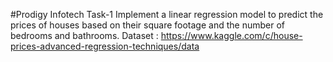 #Prodigy Infotech
Task-1
Implement a linear regression model to predict the prices of houses based on their square footage and the number of bedrooms and bathrooms.
Dataset : https://www.kaggle.com/c/house-prices-advanced-regression-techniques/data

